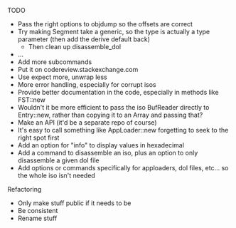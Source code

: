 TODO
* Pass the right options to objdump so the offsets are correct
* Try making Segment take a generic, so the type is actually a type parameter (then add the derive default back)
	* Then clean up disassemble\_dol
* ...
* Add more subcommands
* Put it on codereview.stackexchange.com
* Use expect more, unwrap less
* More error handling, especially for corrupt isos
* Provide better documentation in the code, especially in methods like FST::new
* Wouldn't it be more efficient to pass the iso BufReader directly to Entry::new, rather than copying it to an Array and passing that?
* Make an API (it'd be a separate repo of course)
* It's easy to call something like AppLoader::new forgetting to seek to the right spot first
* Add an option for "info" to display values in hexadecimal
* Add a command to disassemble an iso, plus an option to only disassemble a given dol file
* Add options or commands specifically for apploaders, dol files, etc... so the whole iso isn't needed

Refactoring
* Only make stuff public if it needs to be
* Be consistent
* Rename stuff

